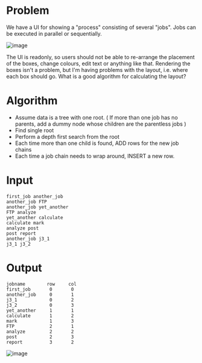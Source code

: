 # Problem

We have a UI for showing a "process" consisting of several "jobs". Jobs can be executed in parallel or sequentially.

![image](https://github.com/user-attachments/assets/4f71e8c4-ed65-47b4-8ec4-212ddb67d516)

The UI is readonly, so users should not be able to re-arrange the placement of the boxes, change colours, edit text or anything like that. Rendering the boxes isn't a problem, but I'm having problems with the layout, i.e. where each box should go. What is a good algorithm for calculating the layout?

# Algorithm

- Assume data is a tree with one root.  ( If more than one job has no parents, add a dummy node whose children are the parentless jobs )
- Find single root
- Perform a depth first search from the root
- Each time more than one child is found, ADD rows for the new job chains
- Each time a job chain needs to wrap around, INSERT a new row.

# Input

```
first_job another_job
another_job FTP
another_job yet_another
FTP analyze
yet_another calculate
calculate mark
analyze post
post report
another_job j3_1
j3_1 j3_2

```

# Output
```
jobname        row     col
first_job       0       0
another_job     0       1
j3_1            0       2
j3_2            0       3
yet_another     1       1
calculate       1       2
mark            1       3
FTP             2       1
analyze         2       2
post            2       3
report          3       2
```

![image](https://github.com/user-attachments/assets/05112982-8b41-4ffd-8a7a-2243d7a43f8e)




